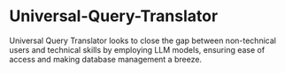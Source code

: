 # Universal-Query-Translator
Universal Query Translator looks to close the gap between non-technical users and technical skills by employing LLM models, ensuring ease of access and making database management a breeze.
